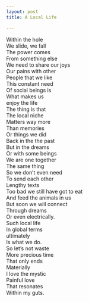 ```yaml
---
layout: post
title: A Local Life

---
```


Within the hole  
We slide, we fall  
The power comes   
From something else  
We need to share our joys  
Our pains with other   
People that we like  
This constant need   
Of social beings is   
What makes us  
enjoy the life  
The thing is that   
The local niche  
Matters way more  
Than memories  
Or things we did   
Back in the the past  
But in the dreams   
Or with some beings  
We are one together   
The same thing   
So we don’t even need  
To send each other   
Lengthy texts   
Too bad we still have got to eat  
And feed the animals in us  
But soon we will connect   
Through dreams   
Or even electrically.  
Such local life   
In global terms   
ultimately   
Is what we do.  
So let’s not waste   
More precious time   
That only ends  
Materially  
I love the mystic   
Painful love   
That resonates  
Within my guts.  
